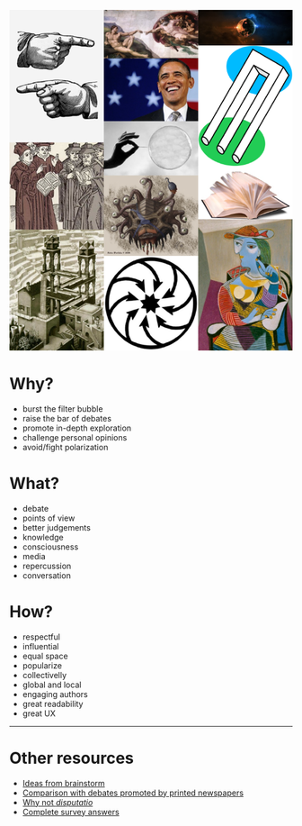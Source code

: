 ![](imgs/panel.png?raw=true)


# Why?

* burst the filter bubble
* raise the bar of debates
* promote in-depth exploration
* challenge personal opinions
* avoid/fight polarization

# What?

* debate
* points of view
* better judgements
* knowledge
* consciousness
* media
* repercussion
* conversation

# How?

* respectful
* influential
* equal space
* popularize
* collectivelly
* global and local
* engaging authors
* great readability
* great UX

----

# Other resources

* [Ideas from brainstorm](Brainstorm.md)
* [Comparison with debates promoted by printed newspapers](Newspapers.md)
* [Why not *disputatio*](Disputatio.md)
* [Complete survey answers](http://goo.gl/TSgnmq)
